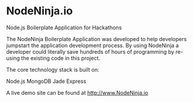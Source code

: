 # NodeNinja.io 
Node.js Boilerplate Application for Hackathons

The NodeNinja Boilerplate Application was developed to help developers jumpstart the application development process. 
By using NodeNinja a developer could literally save hundreds of hours of programming by re-using the existing code in this project.

The core technology stack is built on:

Node.js
MongoDB
Jade
Express

A live demo site can be found at http://www.NodeNinja.io


